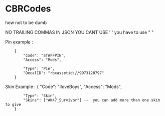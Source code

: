 # CBRCodes

how not to be dumb

NO TRAILING COMMAS IN JSON
YOU CANT USE ' ' you have to  use " " 

Pin example :

		{
			"Code": "STAFFPIN", 
			"Access": "Mods",

			"Type": "Pin",
			"DecalID": "rbxassetid://9973128797"
		}


Skin Example : 
		{
			"Code": "IloveBoys", 
			"Access": "Mods",

			"Type": "Skin",
			"Skins": ["AK47_Survivor"] --  you can add more than one skin to give
		}
